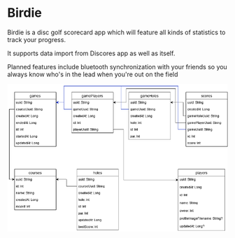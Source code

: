 # Birdie
Birdie is a disc golf scorecard app which will feature all kinds of statistics to track your progress.

It supports data import from Discores app as well as itself.


Planned features include bluetooth synchronization with your friends so you always know who's in the lead when you're out on the field

![Birdie database ER diagram](https://github.com/Uusimene/Birdie/blob/master/birdie.png?raw=true)
